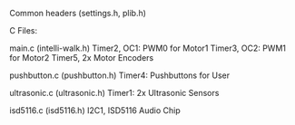 Common headers (settings.h, plib.h)

C Files:

main.c (intelli-walk.h)
    Timer2, OC1: PWM0 for Motor1
    Timer3, OC2: PWM1 for Motor2
    Timer5, 2x Motor Encoders
  
pushbutton.c (pushbutton.h)
    Timer4: Pushbuttons for User
  
ultrasonic.c (ultrasonic.h)
    Timer1: 2x Ultrasonic Sensors
  
isd5116.c (isd5116.h)
    I2C1, ISD5116 Audio Chip  
